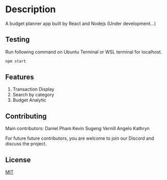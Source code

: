 # Description

A budget planner app built by React and Nodejs (Under development...)

## Testing

Run following command on Ubuntu Terminal or WSL terminal for localhost.

```bash
npm start
```

## Features

1. Transaction Display
2. Search by category
3. Budget Analytic 

## Contributing

Main contributors:
Daniel Pham
Kevin Sugeng
Vernill Angelo
Kathryn 

For future future contributors, you are welcome to join our Discord and discuss the project.

## License

[MIT](https://choosealicense.com/licenses/mit/)